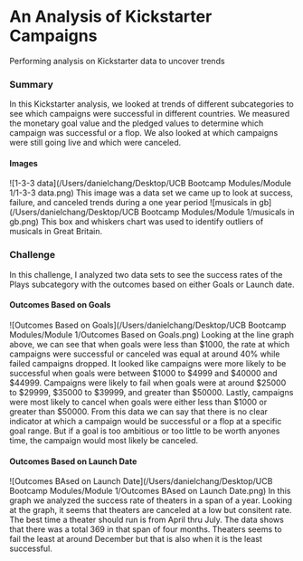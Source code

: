 # An Analysis of Kickstarter Campaigns
Performing analysis on Kickstarter data to uncover trends
### Summary
In this Kickstarter analysis, we looked at trends of different subcategories to see which campaigns were successful in different countries. 
We measured the monetary goal value and the pledged values to determine which campaign was successful or a flop. 
We also looked at which campaigns were still going live and which were canceled.

#### Images
![1-3-3 data](/Users/danielchang/Desktop/UCB Bootcamp Modules/Module 1/1-3-3 data.png)
This image was a data set we came up to look at success, failure, and canceled trends during a one year period
![musicals in gb](/Users/danielchang/Desktop/UCB Bootcamp Modules/Module 1/musicals in gb.png)
This box and whiskers chart was used to identify outliers of musicals in Great Britain. 

### Challenge
In this challenge, I analyzed two data sets to see the success rates of the Plays subcategory with the outcomes based on either Goals or Launch date.
#### Outcomes Based on Goals
![Outcomes Based on Goals](/Users/danielchang/Desktop/UCB Bootcamp Modules/Module 1/Outcomes Based on Goals.png)
Looking at the line graph above, we can see that when goals were less than $1000, the rate at which campaigns were successful or canceled was equal at around 40% while failed campaigns dropped. It looked like campaigns were more likely to be successful when goals were between $1000 to $4999 and $40000 and $44999. Campaigns were likely to fail when goals were at around $25000 to $29999, $35000 to $39999, and greater than $50000. Lastly, campaigns were most likely to cancel when goals were either less than $1000 or greater than $50000. From this data we can say that there is no clear indicator at which a campaign would be successful or a flop at a specific goal range. But if a goal is too ambitious or too little to be worth anyones time, the campaign would most likely be canceled. 
#### Outcomes Based on Launch Date
![Outcomes BAsed on Launch Date](/Users/danielchang/Desktop/UCB Bootcamp Modules/Module 1/Outcomes BAsed on Launch Date.png)
In this graph we analyzed the success rate of theaters in a span of a year. Looking at the graph, it seems that theaters are canceled at a low but consitent rate. The best time a theater should run is from April thru July. The data shows that there was a total 369 in that span of four months. Theaters seems to fail the least at around December but that is also when it is the least successful. 
